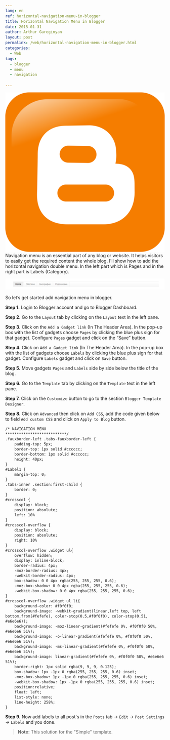 ```yaml
---
lang: en
ref: horizontal-navigation-menu-in-blogger
title: Horizontal Navigation Menu in Blogger
date: 2015-01-31
author: Arthur Gareginyan
layout: post
permalink: /web/horizontal-navigation-menu-in-blogger.html
categories:
  - Web
tags:
  - blogger
  - menu
  - navigation

---
```


![thumb](/images/thumbnail/blogger-logo.png)
Navigation menu is an essential part of any blog or website. It helps visitors to easily get the required content the whole blog.
I'll show how to add the horizontal navigation double menu. In the left part which is Pages and in the right part is Labels (Category).

![](/images/blogger-menu.png)

So let’s get started add navigation menu in blogger.

**Step 1.** Login to Blogger account and go to Blogger Dashboard.

**Step 2.** Go to the `Layout` tab by clicking on the `Layout` text in the left pane.

**Step 3.** Click on the `Add a Gadget link` (In The Header Area). In the pop-up box with the list of gadgets choose `Pages` by clicking the blue plus sign for that gadget. Configure `Pages` gadget and click on the “Save” button.

**Step 4.** Click on `Add a Gadget link` (In The Header Area). In the pop-up box with the list of gadgets choose `Labels` by clicking the blue plus sign for that gadget. Configure `Labels` gadget and click on `Save` button.

**Step 5.** Move gadgets `Pages` and `Labels` side by side below the title of the blog.

**Step 6.** Go to the `Template` tab by clicking on the `Template` text in the left pane.

**Step 7.** Click on the `Customize` button to go to the section `Blogger Template Designer`.

**Step 8.** Click on `Advanced` then click on `Add CSS`, add the code given below to field `Add custom CSS` and click on `Apply to Blog` button.

```
/* NAVIGATION MENU
***************************/
.fauxborder-left .tabs-fauxborder-left {
	padding-top: 5px;
	border-top: 1px solid #cccccc;
	border-bottom: 1px solid #cccccc;
	height: 40px;
}
#Label1 {
	margin-top: 0;
}
.tabs-inner .section:first-child {
	border: 0;
}
#crosscol {
	display: block;
	position: absolute;
	left: 10%
}
#crosscol-overflow {
	display: block;
	position: absolute;
	right: 10%
}
#crosscol-overflow .widget ul{
	overflow: hidden;
	display: inline-block;
	border-radius: 4px;
	-moz-border-radius: 4px;
	-webkit-border-radius: 4px;
	box-shadow: 0 0 4px rgba(255, 255, 255, 0.6);
	-moz-box-shadow: 0 0 4px rgba(255, 255, 255, 0.6);
	-webkit-box-shadow: 0 0 4px rgba(255, 255, 255, 0.6);
}
#crosscol-overflow .widget ul li{
	background-color: #f0f0f0;
	background-image: -webkit-gradient(linear,left top, left 	bottom,from(#fefefe), color-stop(0.5,#f0f0f0), color-stop(0.51, #e6e6e6));
	background-image: -moz-linear-gradient(#fefefe 0%, #f0f0f0 50%, #e6e6e6 51%);
	background-image: -o-linear-gradient(#fefefe 0%, #f0f0f0 50%, #e6e6e6 51%);
	background-image: -ms-linear-gradient(#fefefe 0%, #f0f0f0 50%, #e6e6e6 51%);
	background-image: linear-gradient(#fefefe 0%, #f0f0f0 50%, #e6e6e6 51%);
	border-right: 1px solid rgba(9, 9, 9, 0.125);
	box-shadow: 1px -1px 0 rgba(255, 255, 255, 0.6) inset;
	-moz-box-shadow: 1px -1px 0 rgba(255, 255, 255, 0.6) inset;
	-webkit-box-shadow: 1px -1px 0 rgba(255, 255, 255, 0.6) inset;
	position:relative;
	float: left;
	list-style: none;
	line-height: 258%;
}
```

**Step 9.** Now add labels to all post's in the `Posts` tab → `Edit` → `Post Settings` → `Labels` and you done.

> **Note:** This solution for the "Simple" template.
